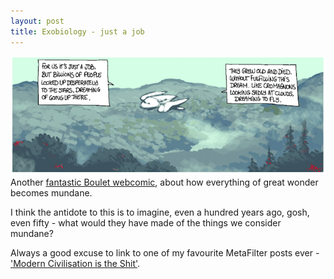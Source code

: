 ```yaml
---
layout: post
title: Exobiology - just a job
---
```

![image](/images/postimages/exobiology.png)
Another [fantastic Boulet webcomic](http://english.bouletcorp.com/2014/01/26/exobiology-my-love/), about how everything of great wonder becomes mundane.

I think the antidote to this is to imagine, even a hundred years ago, gosh, even fifty - what would they have made of the things we consider mundane?

Always a good excuse to link to one of my favourite MetaFilter posts ever - ['Modern Civilisation is the Shit'](http://www.metafilter.com/83597/Money-Get-Away#2668827).